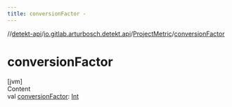 ```yaml
---
title: conversionFactor -
---
```

//[detekt-api](../../index.md)/[io.gitlab.arturbosch.detekt.api](../index.md)/[ProjectMetric](index.md)/[conversionFactor](conversion-factor.md)



# conversionFactor  
[jvm]  
Content  
val [conversionFactor](conversion-factor.md): [Int](https://kotlinlang.org/api/latest/jvm/stdlib/kotlin/-int/index.html)  



